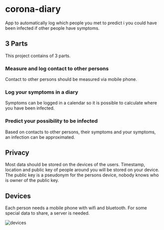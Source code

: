 # corona-diary
App to automatically log which people you met to predict i you could have been infected if other people have symptoms.

## 3 Parts

This project contains of 3 parts.

### Measure and log contact to other persons

Contact to other persons should be measured via mobile phone.

### Log your symptoms in a diary

Symptoms can be logged in a calendar so it is possible to calculate where you have been infected.

### Predict your possibility to be infected

Based on contacts to other persons, their symptoms and your symptoms, an infection can be approximated.

## Privacy

Most data should be stored on the devices of the users.
Timestamp, location and public key of people around you will be stored on your device.
The public key is a pseudonym for the persons device, nobody knows who is owner of the public key.

## Devices

Each person needs a mobile phone with wifi and bluetooth.
For some special data to share, a server is needed.

![devices](http://www.plantuml.com/plantuml/proxy?src=https://raw.github.com/chriamue/corona-diary/master/diagrams/devices.puml)
